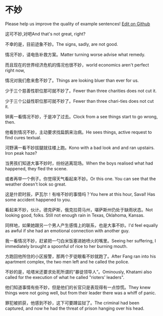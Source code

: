 # 不妙

Please help us improve the quality of example sentences! [Edit on Github](https://github.com/jiyushe/jiyu-example-sentence-source/blob/main/chinese/bumiao.md)

<p><span class="chinese">这可不妙,对吧</span><span class="english">And that's not great, right?</span></p>

<p><span class="chinese">不幸的是，目前迹象不妙。</span><span class="english">The signs, sadly, are not good.</span></p>

<p><span class="chinese">情况不妙，请电告补救方案。</span><span class="english">Matter turning worse advise what remedy.</span></p>

<p><span class="chinese">而且现在的世界经济危机的情况也很不妙，</span><span class="english">world economics aren't perfect right now,</span></p>

<p><span class="chinese">情况对我们愈来愈不妙了。</span><span class="english">Things are looking bluer than ever for us.</span></p>

<p><span class="chinese">少于三个慈善性职位那可就不妙了。</span><span class="english">Fewer than three charities does not cut it.</span></p>

<p><span class="chinese">少于三个公益性职位那可就不妙了。</span><span class="english">Fewer than three chari-ties does not cut it.</span></p>

<p><span class="chinese">钟离一看情况不妙，于是冲了过去。</span><span class="english">Clock from a see things start to go wrong, then.</span></p>

<p><span class="chinese">他看到情况不妙，主动要求找扁鹊来治病。</span><span class="english">He sees things, active request to find cures textual.</span></p>

<p><span class="chinese">河野满一看不妙拔腿就往楼上跑。</span><span class="english">Kono with a bad look and and ran upstairs. Iron peak haze?</span></p>

<p><span class="chinese">当男孩们知道大事不妙时，纷纷逃离现场。</span><span class="english">When the boys realised what had happened, they fled the scene.</span></p>

<p><span class="chinese">或者再举一个例子。你觉得天气看起来不妙。</span><span class="english">Or this one. You can see that the weather doesn't look so great.</span></p>

<p><span class="chinese">这是什麽时辰，萨瓦尔！有啥不妙的事情吗？</span><span class="english">You here at this hour, Saval! Has some accident happened to you.</span></p>

<p><span class="chinese">看起来不妙，伙计。德克萨斯，俄克拉荷马州，堪萨斯州仍处于缺雨状态。</span><span class="english">Not looking good, folks. Still not enough rain in Texas, Oklahoma, Kansas.</span></p>

<p><span class="chinese">同样地，如果她跟另一个男人产生感情上的联系，也是大事不妙。</span><span class="english">I'd feel equally as awful if she had an emotional connection with another guy.</span></p>

<p><span class="chinese">我一看情况不妙，赶紧把一勺白米饭塞进她喷火的嘴里。</span><span class="english">Seeing her suffering, I immediately brought a spoonful of rice to her burning mouth.</span></p>

<p><span class="chinese">方跑回他所住的小区报警，那两个歹徒眼看不妙就跑了。</span><span class="english">After Fang ran into his apartment complex, the two men left and he called the police.</span></p>

<p><span class="chinese">不妙的是，哈塔米还要求处死所谓的“暴徒领导人”。</span><span class="english">Ominously, Khatami also called for the execution of what he called "rioters' leaders".</span></p>

<p><span class="chinese">他们知道事情有些不妙，但是他们的长官只是表现得有一点惊慌。</span><span class="english">They knew things were not going well, but from their leader there was a whiff of panic.</span></p>

<p><span class="chinese">罪犯被抓获，他感到不妙，这下可要蹲监狱了。</span><span class="english">The criminal had been captured, and now he had the threat of prison hanging over his head.</span></p>


